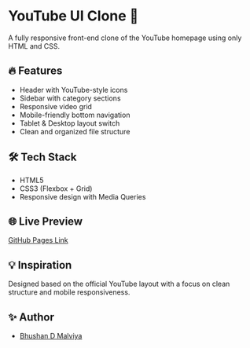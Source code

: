 # YouTube UI Clone 🎥

A fully responsive front-end clone of the YouTube homepage using only HTML and CSS.

## 🔥 Features

- Header with YouTube-style icons
- Sidebar with category sections
- Responsive video grid
- Mobile-friendly bottom navigation
- Tablet & Desktop layout switch
- Clean and organized file structure


## 🛠️ Tech Stack

- HTML5
- CSS3 (Flexbox + Grid)
- Responsive design with Media Queries

## 🌐 Live Preview

[GitHub Pages Link](https://bhushanmalviya02.github.io/YouTube-Clone/)


## 💡 Inspiration

Designed based on the official YouTube layout with a focus on clean structure and mobile responsiveness.

## ✨ Author

- [Bhushan D Malviya](https://github.com/BhushanMalviya02)



